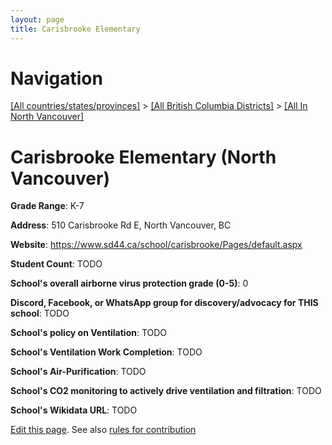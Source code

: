 ```yaml
---
layout: page
title: Carisbrooke Elementary
---
```

# Navigation

[[All countries/states/provinces]](../../..) > [[All British Columbia Districts]](../..) > [[All In North Vancouver]](..)

# Carisbrooke Elementary (North Vancouver)

**Grade Range**: K-7

**Address**: 510 Carisbrooke Rd E, North Vancouver, BC

**Website**: <https://www.sd44.ca/school/carisbrooke/Pages/default.aspx>

**Student Count**: TODO

**School's overall airborne virus protection grade (0-5)**: 0

**Discord, Facebook, or WhatsApp group for discovery/advocacy for THIS school**: TODO

**School's policy on Ventilation**: TODO

**School's Ventilation Work Completion**: TODO

**School's Air-Purification**: TODO

**School's CO2 monitoring to actively drive ventilation and filtration**: TODO

**School's Wikidata URL**: TODO


[Edit this page](https://github.com/ventilate-schools/BC/edit/main/./North_Vancouver/Carisbrooke_Elementary.md). See also [rules for contribution](../../../contribution-rules/)